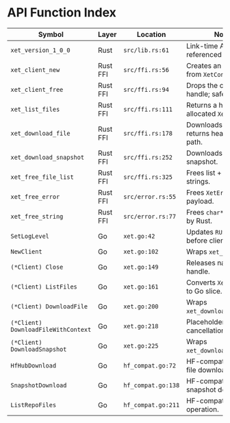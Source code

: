 # API Function Index

| Symbol | Layer | Location | Notes |
| --- | --- | --- | --- |
| `xet_version_1_0_0` | Rust | `src/lib.rs:61` | Link-time ABI guard referenced by Go `#cgo`.
| `xet_client_new` | Rust FFI | `src/ffi.rs:56` | Creates an `XetClient` from `XetConfig`.
| `xet_client_free` | Rust FFI | `src/ffi.rs:94` | Drops the client handle; safe on NULL.
| `xet_list_files` | Rust FFI | `src/ffi.rs:111` | Returns a heap-allocated `XetFileList`.
| `xet_download_file` | Rust FFI | `src/ffi.rs:178` | Downloads one file; returns heap string path.
| `xet_download_snapshot` | Rust FFI | `src/ffi.rs:252` | Downloads repository snapshot.
| `xet_free_file_list` | Rust FFI | `src/ffi.rs:325` | Frees list + nested strings.
| `xet_free_error` | Rust FFI | `src/error.rs:55` | Frees `XetError` payload.
| `xet_free_string` | Rust FFI | `src/error.rs:77` | Frees `char*` returned by Rust.
| `SetLogLevel` | Go | `xet.go:42` | Updates `RUST_LOG` before client creation.
| `NewClient` | Go | `xet.go:102` | Wraps `xet_client_new`.
| `(*Client) Close` | Go | `xet.go:149` | Releases native handle.
| `(*Client) ListFiles` | Go | `xet.go:161` | Converts `XetFileList` to Go slice.
| `(*Client) DownloadFile` | Go | `xet.go:200` | Wraps `xet_download_file`.
| `(*Client) DownloadFileWithContext` | Go | `xet.go:218` | Placeholder for cancellation.
| `(*Client) DownloadSnapshot` | Go | `xet.go:225` | Wraps `xet_download_snapshot`.
| `HfHubDownload` | Go | `hf_compat.go:72` | HF-compatible single-file download.
| `SnapshotDownload` | Go | `hf_compat.go:138` | HF-compatible snapshot download.
| `ListRepoFiles` | Go | `hf_compat.go:211` | HF-compatible list operation.
